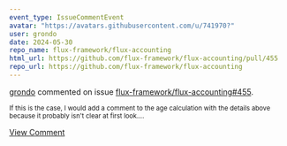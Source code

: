 ```yaml
---
event_type: IssueCommentEvent
avatar: "https://avatars.githubusercontent.com/u/741970?"
user: grondo
date: 2024-05-30
repo_name: flux-framework/flux-accounting
html_url: https://github.com/flux-framework/flux-accounting/pull/455
repo_url: https://github.com/flux-framework/flux-accounting
---
```


<a href='https://github.com/grondo' target='_blank'>grondo</a> commented on issue <a href='https://github.com/flux-framework/flux-accounting/pull/455' target='_blank'>flux-framework/flux-accounting#455</a>.

<small>If this is the case, I would add a comment to the age calculation with the details above because it probably isn't clear at first look....</small>

<a href='https://github.com/flux-framework/flux-accounting/pull/455' target='_blank'>View Comment</a>